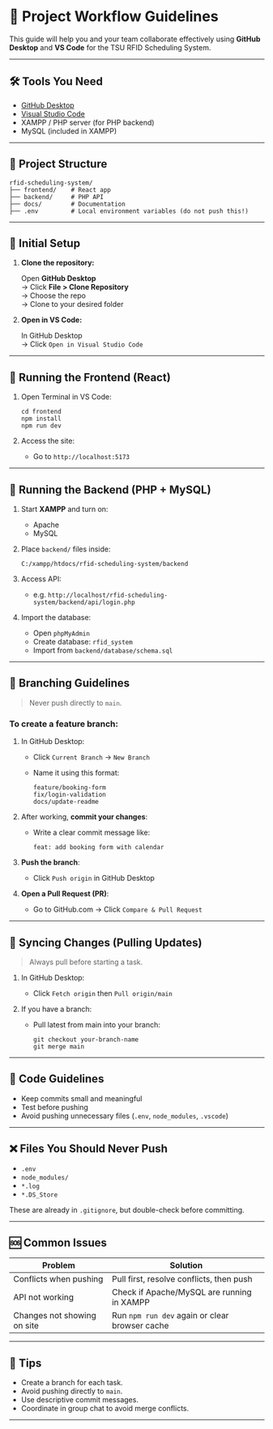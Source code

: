 # 🚀 Project Workflow Guidelines

This guide will help you and your team collaborate effectively using **GitHub Desktop** and **VS Code** for the TSU RFID Scheduling System.

---

## 🛠 Tools You Need

- [GitHub Desktop](https://desktop.github.com/)
- [Visual Studio Code](https://code.visualstudio.com/)
- XAMPP / PHP server (for PHP backend)
- MySQL (included in XAMPP)

---

## 📁 Project Structure

```
rfid-scheduling-system/
├── frontend/    # React app
├── backend/     # PHP API
├── docs/        # Documentation
├── .env         # Local environment variables (do not push this!)
```

---

## 🌱 Initial Setup

1. **Clone the repository:**

   Open **GitHub Desktop**  
   → Click **File > Clone Repository**  
   → Choose the repo  
   → Clone to your desired folder

2. **Open in VS Code:**

   In GitHub Desktop  
   → Click `Open in Visual Studio Code`

---

## 🔧 Running the Frontend (React)

1. Open Terminal in VS Code:
   ```
   cd frontend
   npm install
   npm run dev
   ```

2. Access the site:
   - Go to `http://localhost:5173`

---

## 🔧 Running the Backend (PHP + MySQL)

1. Start **XAMPP** and turn on:
   - Apache
   - MySQL

2. Place `backend/` files inside:
   ```
   C:/xampp/htdocs/rfid-scheduling-system/backend
   ```

3. Access API:
   - e.g. `http://localhost/rfid-scheduling-system/backend/api/login.php`

4. Import the database:
   - Open `phpMyAdmin`
   - Create database: `rfid_system`
   - Import from `backend/database/schema.sql`

---

## 🌿 Branching Guidelines

> Never push directly to `main`.

### To create a feature branch:

1. In GitHub Desktop:
   - Click `Current Branch` → `New Branch`
   - Name it using this format:

     ```
     feature/booking-form
     fix/login-validation
     docs/update-readme
     ```

2. After working, **commit your changes**:
   - Write a clear commit message like:
     ```
     feat: add booking form with calendar
     ```

3. **Push the branch**:
   - Click `Push origin` in GitHub Desktop

4. **Open a Pull Request (PR)**:
   - Go to GitHub.com → Click `Compare & Pull Request`

---

## 🔄 Syncing Changes (Pulling Updates)

> Always pull before starting a task.

1. In GitHub Desktop:
   - Click `Fetch origin` then `Pull origin/main`

2. If you have a branch:
   - Pull latest from main into your branch:
     ```
     git checkout your-branch-name
     git merge main
     ```

---

## 🧼 Code Guidelines

- Keep commits small and meaningful
- Test before pushing
- Avoid pushing unnecessary files (`.env`, `node_modules`, `.vscode`)

---

## ❌ Files You Should Never Push

- `.env`
- `node_modules/`
- `*.log`
- `*.DS_Store`

These are already in `.gitignore`, but double-check before committing.

---

## 🆘 Common Issues

| Problem                        | Solution                                      |
|-------------------------------|-----------------------------------------------|
| Conflicts when pushing        | Pull first, resolve conflicts, then push      |
| API not working               | Check if Apache/MySQL are running in XAMPP   |
| Changes not showing on site   | Run `npm run dev` again or clear browser cache |

---

## 🧠 Tips

- Create a branch for each task.
- Avoid pushing directly to `main`.
- Use descriptive commit messages.
- Coordinate in group chat to avoid merge conflicts.

---

